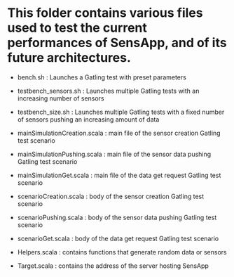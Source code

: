 # This folder contains various files used to test the current performances of SensApp, and of its future architectures.

* bench.sh : Launches a Gatling test with preset parameters
* testbench_sensors.sh : Launches multiple Gatling tests with an increasing number of sensors
* testbench_size.sh : Launches multiple Gatling tests with a fixed number of sensors pushing an increasing amount of data

* mainSimulationCreation.scala : main file of the sensor creation Gatling test scenario
* mainSimulationPushing.scala : main file of the sensor data pushing Gatling test scenario
* mainSimulationGet.scala : main file of the data get request Gatling test scenario

* scenarioCreation.scala : body of the sensor creation Gatling test scenario
* scenarioPushing.scala : body of the sensor data pushing Gatling test scenario
* scenarioGet.scala : body of the data get request Gatling test scenario

* Helpers.scala : contains functions that generate random data or sensors
* Target.scala : contains the address of the server hosting SensApp